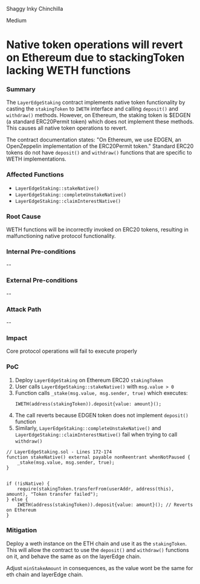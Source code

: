 Shaggy Inky Chinchilla

Medium

# Native token operations will revert on Ethereum due to stackingToken lacking WETH functions

### Summary

The `LayerEdgeStaking` contract implements native token functionality by casting the `stakingToken` to `IWETH` interface and calling `deposit()` and `withdraw()` methods. However, on Ethereum, the staking token is $EDGEN (a standard ERC20Permit token) which does not implement these methods. This causes all native token operations to revert.

The contract documentation states: "On Ethereum, we use EDGEN, an OpenZeppelin implementation of the ERC20Permit token." Standard ERC20 tokens do not have `deposit()` and `withdraw()` functions that are specific to WETH implementations.

### Affected Functions
- `LayerEdgeStaking::stakeNative()`
- `LayerEdgeStaking::completeUnstakeNative()`  
- `LayerEdgeStaking::claimInterestNative()`

### Root Cause

WETH functions will be incorrectly invoked on ERC20 tokens, resulting in malfunctioning native protocol functionality.

### Internal Pre-conditions

--

### External Pre-conditions

--

### Attack Path

--

### Impact

Core protocol operations will fail to execute properly

### PoC

1. Deploy `LayerEdgeStaking` on Ethereum ERC20 `stakingToken`
2. User calls `LayerEdgeStaking::stakeNative()` with `msg.value > 0`
3. Function calls `_stake(msg.value, msg.sender, true)` which executes:
   ```solidity
   IWETH(address(stakingToken)).deposit{value: amount}();
   ```
4. The call reverts because EDGEN token does not implement `deposit()` function
5. Similarly, `LayerEdgeStaking::completeUnstakeNative()` and `LayerEdgeStaking::claimInterestNative()` fail when trying to call `withdraw()`

```solidity
// LayerEdgeStaking.sol - Lines 172-174
function stakeNative() external payable nonReentrant whenNotPaused {
    _stake(msg.value, msg.sender, true);
}


if (!isNative) {
    require(stakingToken.transferFrom(userAddr, address(this), amount), "Token transfer failed");
} else {
    IWETH(address(stakingToken)).deposit{value: amount}(); // Reverts on Ethereum
}
```

### Mitigation

Deploy a weth instance on the ETH chain and use it as the `stakingToken`. This will allow the contract to use the `deposit()` and `withdraw()` functions on it, and behave the same as on the layerEdge chain.

Adjust `minStakeAmount` in consequences, as the value wont be the same for eth chain and layerEdge chain.
